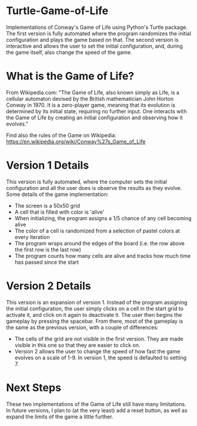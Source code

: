# Turtle-Game-of-Life
Implementations of Conway's Game of Life using Python's Turtle package. The first version is fully automated where the program randomizes the initial configuration and plays the game based on that. The second version is interactive and allows the user to set the initial configuration, and, during the game itself, also change the speed of the game.

# What is the Game of Life?
From Wikipedia.com: "The Game of Life, also known simply as Life, is a cellular automaton devised by the British mathematician John Horton Conway in 1970. It is a zero-player game, meaning that its evolution is determined by its initial state, requiring no further input. One interacts with the Game of Life by creating an initial configuration and observing how it evolves."

Find also the rules of the Game on Wikipedia: https://en.wikipedia.org/wiki/Conway%27s_Game_of_Life

# Version 1 Details
This version is fully automated, where the computer sets the initial configuration and all the user does is observe the results as they evolve. Some details of the game implementation:
- The screen is a 50x50 grid
- A cell that is filled with color is 'alive'
- When initializing, the program assigns a 1/5 chance of any cell becoming alive
- The color of a cell is randomized from a selection of pastel colors at every iteration
- The program wraps around the edges of the board (i.e. the row above the first row is the last row)
- The program counts how many cells are alive and tracks how much time has passed since the start

# Version 2 Details
This version is an expansion of version 1. Instead of the program assigning the initial configuration, the user simply clicks on a cell in the start grid to activate it, and click on it again to deactivate it. The user then begins the gameplay by pressing the spacebar. From there, most of the gameplay is the same as the previous version, with a couple of differences:
- The cells of the grid are not visible in the first version. They are made visible in this one so that they are easier to click on.
- Version 2 allows the user to change the speed of how fast the game evolves on a scale of 1-9. In version 1, the speed is defaulted to setting 7.

# Next Steps
These two implementations of the Game of Life still have many limitations. In future versions, I plan to (at the very least) add a reset button, as well as expand the limits of the game a little further.
